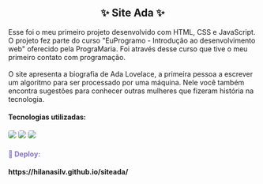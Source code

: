 <h2 style="text-align:center"> ✨ Site Ada ✨ </h2>

Esse foi o meu primeiro projeto desenvolvido com HTML, CSS e JavaScript. O projeto fez parte do curso "EuProgramo - Introdução ao desenvolvimento web" oferecido pela PrograMaria. Foi através desse curso que tive o meu primeiro contato com programação.
<br><br>
O site apresenta a biografia de Ada Lovelace, a primeira pessoa a escrever um algoritmo para ser processado por uma máquina. Nele você também encontra sugestões para conhecer outras mulheres que fizeram história na tecnologia. 

#### Tecnologias utilizadas:
<div>

<img src="https://img.shields.io/badge/HTML5-E34F26?style=for-the-badge&logo=html5&logoColor=white" style="border-radius:4px"/>
<img src="https://img.shields.io/badge/CSS3-1572B6?style=for-the-badge&logo=css3&logoColor=white" style="border-radius:4px"/>
<img src="https://img.shields.io/badge/JavaScript-F7DF1E?style=for-the-badge&logo=javascript&logoColor=black" style="border-radius:4px"/>
</div>

<h4 style="color:#8A71c9"> 🔗 Deploy: <h4>
https://hilanasilv.github.io/siteada/
